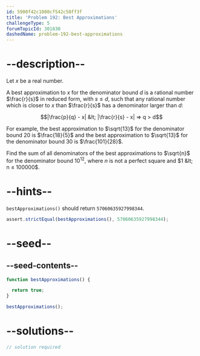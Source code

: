 ```yaml
---
id: 5900f42c1000cf542c50ff3f
title: 'Problem 192: Best Approximations'
challengeType: 5
forumTopicId: 301830
dashedName: problem-192-best-approximations
---
```


# --description--

Let $x$ be a real number.

A best approximation to $x$ for the denominator bound $d$ is a rational number $\frac{r}{s}$ in reduced form, with $s ≤ d$, such that any rational number which is closer to $x$ than $\frac{r}{s}$ has a denominator larger than $d$:

$$|\frac{p}{q} - x| &lt; |\frac{r}{s} - x| ⇒ q > d$$

For example, the best approximation to $\sqrt{13}$ for the denominator bound $20$ is $\frac{18}{5}$ and the best approximation to $\sqrt{13}$ for the denominator bound $30$ is $\frac{101}{28}$.

Find the sum of all denominators of the best approximations to $\sqrt{n}$ for the denominator bound ${10}^{12}$, where $n$ is not a perfect square and $1 &lt; n ≤ 100000$.

# --hints--

`bestApproximations()` should return `57060635927998344`.

```js
assert.strictEqual(bestApproximations(), 57060635927998344);
```

# --seed--

## --seed-contents--

```js
function bestApproximations() {

  return true;
}

bestApproximations();
```

# --solutions--

```js
// solution required
```
